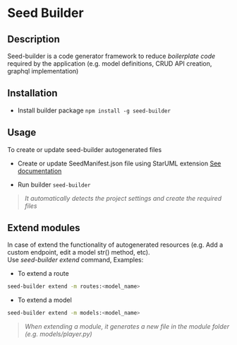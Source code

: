 # Seed Builder

## Description

Seed-builder is a code generator framework to reduce *boilerplate code* required by the application (e.g. model definitions, CRUD API creation, graphql implementation) 

## Installation

-   Install builder package `npm install -g seed-builder`

## Usage

To create or update seed-builder autogenerated files

-   Create or update SeedManifest.json file using StarUML extension [See documentation](https://github.com/erick-rivas/seed-staruml/blob/master/README.md)

-   Run builder `seed-builder`
>   *It automatically detects the project settings and create the required files*

## Extend modules

In case of extend the functionality of autogenerated resources (e.g. Add a custom endpoint, edit a model str() method, etc). \
Use *seed-builder extend* command, Examples:

-   To extend a route
```bash
seed-builder extend -m routes:<model_name>
``` 

-   To extend a model
```bash
seed-builder extend -m models:<model_name>
```

>   *When extending a module, it generates a new file in the module folder (e.g. models/player.py)*